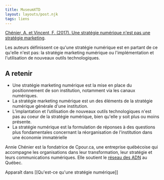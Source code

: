 ```yaml
---
title: MuseumXTD
layout: layouts/post.njk
tags: liens
---
```

[Chénier, A. et Vincent, F. (2017). Une stratégie numérique n'est pas une stratégie marketing](https://cpour.ca/2017/02/14/une-strategie-numerique-nest-pas-une-strategie-marketing/).

Les auteurs définissent ce qu'une stratégie numérique est en partant de ce qu'elle n'est pas: la stratégie marketing numérique ou l'implémentation et l'utilisation de nouveaux outils technologiques.  

## A retenir
- Une stratégie marketing numérique est la mise en place du positionnement de son institution, notamment via les canaux numériques.
- La stratégie marketing numérique est un des éléments de la stratégie numérique générale d'une institution.   
- L’implantation et l’utilisation de nouveaux outils technologiques n'est pas au coeur de la stratégie numérique, bien qu'elle y soit plus ou moins présente.  
- La stratégie numérique est la formulation de réponses à des questions plus fondamentales concernant la réorganisation de l'institution dans une économie immatérielle

Annie Chénier est la fondatrice de Cpour.ca, une entreprise québécoise qui accompagne les organisations dans leur transformation, leur stratégie et leurs communications numériques. Elle soutient le [réseau des ADN](https://wiki.reseauadn.ca/wiki/Accueil) au Québec. 


Apparaît dans [[Qu'est-ce qu'une stratégie numérique]]
